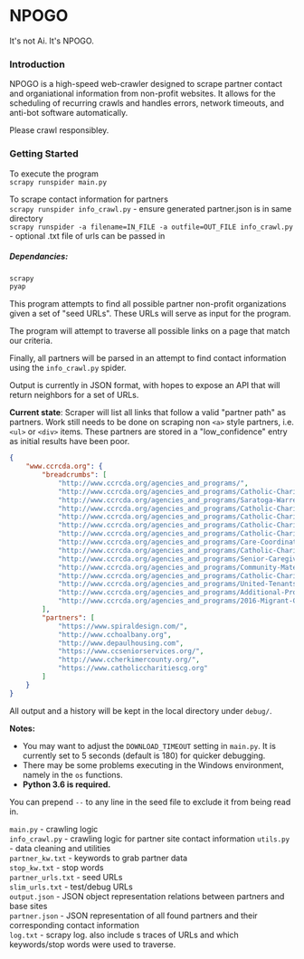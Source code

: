 # NPOGO
It's not Ai. It's NPOGO.

### Introduction
NPOGO is a high-speed web-crawler designed to scrape partner contact and organiational information from non-profit websites. It allows for the scheduling of recurring crawls and handles errors, network timeouts, and anti-bot software automatically. 

Please crawl responsibley.

### Getting Started
To execute the program  
``scrapy runspider main.py``  

To scrape contact information for partners  
``scrapy runspider info_crawl.py`` - ensure generated partner.json is in same directory  
``scrapy runspider -a filename=IN_FILE -a outfile=OUT_FILE info_crawl.py`` - optional .txt file of urls can be passed in

##### Dependancies:
```python
scrapy
pyap
``` 

This program attempts to find all possible partner non-profit organizations given a set of "seed URLs".
These URLs will serve as input for the program.

The program will attempt to traverse all possible links on a page that match our criteria.

Finally, all partners will be parsed in an attempt to find contact information using the 
``info_crawl.py`` spider.

Output is currently in JSON format, with hopes to expose an API that will return neighbors for a 
set of URLs.  

**Current state**: Scraper will list all links that follow a valid "partner path" as partners. 
Work still needs to be done on scraping non ``<a>`` style partners, i.e. ``<ul>`` or 
``<div>`` items. These partners are stored in a "low_confidence" entry as initial results 
have been poor. 

```json
{
    "www.ccrcda.org": {
        "breadcrumbs": [
            "http://www.ccrcda.org/agencies_and_programs/",
            "http://www.ccrcda.org/agencies_and_programs/Catholic-Charities-Tri-County-Services_109_13_sb.htm",
            "http://www.ccrcda.org/agencies_and_programs/Saratoga-Warren-Washington-Counties_109_2_sb.htm",
            "http://www.ccrcda.org/agencies_and_programs/Catholic-Charities-of-Columbia-and-Greene-Counties_109_3_sb.htm",
            "http://www.ccrcda.org/agencies_and_programs/Catholic-Charities-of-Herkimer-County_109_4_sb.htm",
            "http://www.ccrcda.org/agencies_and_programs/Catholic-Charities-of-Delaware-Otsego-Schoharie_109_5_sb.htm",
            "http://www.ccrcda.org/agencies_and_programs/Catholic-Charities-of-Fulton-Montgomery-Counties_109_6_sb.htm",
            "http://www.ccrcda.org/agencies_and_programs/Care-Coordination-Services_110_7_sb.htm",
            "http://www.ccrcda.org/agencies_and_programs/Catholic-Charities-Disabilities-Services_110_8_sb.htm",
            "http://www.ccrcda.org/agencies_and_programs/Senior-Caregiver-Support-Services_110_9_sb.htm",
            "http://www.ccrcda.org/agencies_and_programs/Community-Maternity-Services_110_10_sb.htm",
            "http://www.ccrcda.org/agencies_and_programs/Catholic-Charities-Housing-Office_110_11_sb.htm",
            "http://www.ccrcda.org/agencies_and_programs/United-Tenants-of-Albany_110_12_sb.htm",
            "http://www.ccrcda.org/agencies_and_programs/Additional-Programs_111_pg.htm",
            "http://www.ccrcda.org/agencies_and_programs/2016-Migrant-Crisis_125_pg.htm"
        ],
        "partners": [
            "https://www.spiraldesign.com/",
            "http://www.cchoalbany.org",
            "http://www.depaulhousing.com",
            "https://www.ccseniorservices.org/",
            "http://www.ccherkimercounty.org/",
            "https://www.catholiccharitiescg.org"
        ]
    }
}
```

All output and a history will be kept in the local directory under ``debug/``.

**Notes:** 

- You may want to adjust the ``DOWNLOAD_TIMEOUT`` setting in ``main.py``. It is currently set to
5 seconds (default is 180) for quicker debugging.
- There may be some problems executing in the Windows environment, namely in the ``os`` functions.
- **Python 3.6 is required.**

You can prepend ``--`` to any line in the seed file to exclude it from being read in.

``main.py`` - crawling logic  
``info_crawl.py`` - crawling logic for partner site contact information
``utils.py`` - data cleaning and utilities  
``partner_kw.txt`` - keywords to grab partner data  
``stop_kw.txt`` - stop words  
``partner_urls.txt`` - seed URLs  
``slim_urls.txt`` - test/debug URLs  
``output.json`` - JSON object representation relations between partners and base sites  
``partner.json`` - JSON representation of all found partners and their corresponding contact information  
``log.txt`` - scrapy log. also include s traces of URLs and which keywords/stop words were used to traverse.
